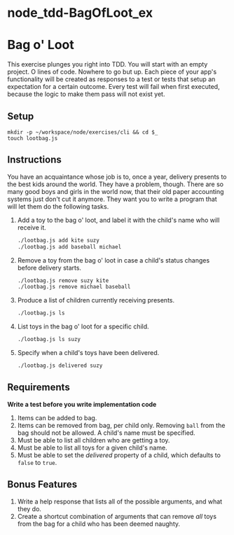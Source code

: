 # node_tdd-BagOfLoot_ex

# Bag o' Loot

This exercise plunges you right into TDD. You will start with an empty project. O lines of code. Nowhere to go but up. Each piece of your app's functionality will be created as responses to a test or tests that setup an expectation for a certain outcome. Every test will fail when first executed, because the logic to make them pass will not exist yet.

## Setup

```
mkdir -p ~/workspace/node/exercises/cli && cd $_
touch lootbag.js
```

## Instructions

You have an acquaintance whose job is to, once a year, delivery presents to the best kids around the world. They have a problem, though. There are so many good boys and girls in the world now, that their old paper accounting systems just don't cut it anymore. They want you to write a program that will let them do the following tasks.

1. Add a toy to the bag o' loot, and label it with the child's name who will receive it.

    ```bash
    ./lootbag.js add kite suzy
    ./lootbag.js add baseball michael
    ```

1. Remove a toy from the bag o' loot in case a child's status changes before delivery starts.

    ```bash
    ./lootbag.js remove suzy kite
    ./lootbag.js remove michael baseball
    ```

1. Produce a list of children currently receiving presents.

    ```bash
    ./lootbag.js ls
    ```

1. List toys in the bag o' loot for a specific child.

    ```bash
    ./lootbag.js ls suzy
    ```

1. Specify when a child's toys have been delivered.

    ```bash
    ./lootbag.js delivered suzy
    ```


## Requirements

**Write a test before you write implementation code**

1. Items can be added to bag.
1. Items can be removed from bag, per child only. Removing `ball` from the bag should not be allowed. A child's name must be specified.
1. Must be able to list all children who are getting a toy.
1. Must be able to list all toys for a given child's name.
1. Must be able to set the *delivered* property of a child, which defaults to `false` to `true`.

## Bonus Features

1. Write a help response that lists all of the possible arguments, and what they do.
1. Create a shortcut combination of arguments that can remove *all* toys from the bag for a child who has been deemed naughty.
